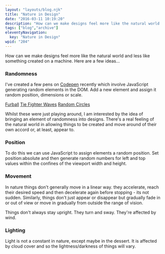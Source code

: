 ```yaml
---
layout: "layouts/blog.njk"
title: "Nature in Design"
date: "2016-03-11 10:19:20"
description: "How can we make designs feel more like the natural world and less like something created on a machine"
tags: ["blog","archive"]
eleventyNavigation:
  key: "Nature in Design"
wpid: "204"
---
```

How can we make designs feel more like the natural world and less like something created on a machine. Here are a few ideas...
<h3>Randomness</h3>
I've created a few pens on <a href="http://codepen.io" target="_blank">Codepen</a> recently which involve JavaScript generating random elements in the DOM. Add a new element and assign it random position, dimensions or scale.

<a href="http://codepen.io/chris22smith/pen/GoVVPY" target="_blank">Furball</a>
<a href="http://codepen.io/chris22smith/pen/BKaWBd" target="_blank">Tie Fighter Waves</a>
<a href="http://codepen.io/chris22smith/pen/WrzVxw" target="_blank">Random Circles</a>

Whilst these were just playing around, I am interested by the idea of bringing an element of randomness into designs. There's a real feeling of the natural world in allowing things to be created and move around of their own accord or, at least, appear to.
<h3>Position</h3>
To do this we can use JavaScript to assign elements a random position. Set position:absolute and then generate random numbers for left and top values within the confines of the viewport width and height.
<h3>Movement</h3>
In nature things don't generally move in a linear way. they accelerate, reach their desired speed and then decelerate again before stopping - its not sudden. Similarly, things don't just appear or disappear but gradually fade in or out of view or move in gradually from outside the range of vision.

Things don't always stay upright. They turn and sway. They're affected by wind.
<h3>Lighting</h3>
Light is not a constant in nature, except maybe in the dessert. It is affected by cloud cover and so the lightness/darkness of things will vary.